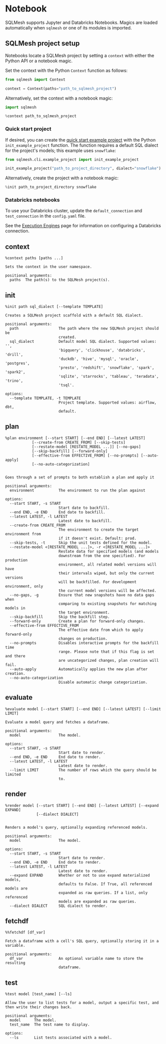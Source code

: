 # Notebook

SQLMesh supports Jupyter and Databricks Notebooks. Magics are loaded automatically when `sqlmesh` or one of its modules is imported.

## SQLMesh project setup

Notebooks locate a SQLMesh project by setting a `context` with either the Python API or a notebook magic.

Set the context with the Python `Context` function as follows:

```python
from sqlmesh import Context

context = Context(paths="path_to_sqlmesh_project")
```

Alternatively, set the context with a notebook magic:

``` python
import sqlmesh

%context path_to_sqlmesh_project
```

### Quick start project

If desired, you can create the [quick start example project](../quick_start.md) with the Python `init_example_project` function. The function requires a default SQL dialect for the project's models; this example uses `snowflake`:

```python
from sqlmesh.cli.example_project import init_example_project

init_example_project("path_to_project_directory", dialect="snowflake")
```

Alternatively, create the project with a notebook magic:

```python
%init path_to_project_directory snowflake
```

### Databricks notebooks
To use your Databricks cluster, update the `default_connection` and `test_connection` in the `config.yaml` file. 

See the [Execution Engines](../integrations/engines.md#databricks) page for information on configuring a Databricks connection.

## context
```
%context paths [paths ...]

Sets the context in the user namespace.

positional arguments:
  paths  The path(s) to the SQLMesh project(s).
```

## init
```
%init path sql_dialect [--template TEMPLATE] 

Creates a SQLMesh project scaffold with a default SQL dialect.

positional arguments:
  path                  The path where the new SQLMesh project should be
                        created.
  sql_dialect           Default model SQL dialect. Supported values: '',
                        'bigquery', 'clickhouse', 'databricks', 'drill',
                        'duckdb', 'hive', 'mysql', 'oracle', 'postgres',
                        'presto', 'redshift', 'snowflake', 'spark', 'spark2',
                        'sqlite', 'starrocks', 'tableau', 'teradata', 'trino',
                        'tsql'.

options:
  --template TEMPLATE, -t TEMPLATE
                        Project template. Supported values: airflow, dbt,
                        default.
```

## plan
```
%plan environment [--start START] [--end END] [--latest LATEST]
            [--create-from CREATE_FROM] [--skip-tests]
            [--restate-model [RESTATE_MODEL ...]] [--no-gaps]
            [--skip-backfill] [--forward-only]
            [--effective-from EFFECTIVE_FROM] [--no-prompts] [--auto-apply]
            [--no-auto-categorization]
            

Goes through a set of prompts to both establish a plan and apply it

positional arguments:
  environment           The environment to run the plan against

options:
  --start START, -s START
                        Start date to backfill.
  --end END, -e END     End date to backfill.
  --latest LATEST, -l LATEST
                        Latest date to backfill.
  --create-from CREATE_FROM
                        The environment to create the target environment from
                        if it doesn't exist. Default: prod.
  --skip-tests, -t      Skip the unit tests defined for the model.
  --restate-model <[RESTATE_MODEL ...]>, -r <[RESTATE_MODEL ...]>
                        Restate data for specified models (and models
                        downstream from the one specified). For production
                        environment, all related model versions will have
                        their intervals wiped, but only the current versions
                        will be backfilled. For development environment, only
                        the current model versions will be affected.
  --no-gaps, -g         Ensure that new snapshots have no data gaps when
                        comparing to existing snapshots for matching models in
                        the target environment.
  --skip-backfill       Skip the backfill step.
  --forward-only        Create a plan for forward-only changes.
  --effective-from EFFECTIVE_FROM
                        The effective date from which to apply forward-only
                        changes on production.
  --no-prompts          Disables interactive prompts for the backfill time
                        range. Please note that if this flag is set and there
                        are uncategorized changes, plan creation will fail.
  --auto-apply          Automatically applies the new plan after creation.
  --no-auto-categorization
                        Disable automatic change categorization.
```

## evaluate
```
%evaluate model [--start START] [--end END] [--latest LATEST] [--limit LIMIT]
                
Evaluate a model query and fetches a dataframe.

positional arguments:
  model                 The model.

options:
  --start START, -s START
                        Start date to render.
  --end END, -e END     End date to render.
  --latest LATEST, -l LATEST
                        Latest date to render.
  --limit LIMIT         The number of rows which the query should be limited
                        to.
```

## render
```
%render model [--start START] [--end END] [--latest LATEST] [--expand EXPAND]
              [--dialect DIALECT]
              

Renders a model's query, optionally expanding referenced models.

positional arguments:
  model                 The model.

options:
  --start START, -s START
                        Start date to render.
  --end END, -e END     End date to render.
  --latest LATEST, -l LATEST
                        Latest date to render.
  --expand EXPAND       Whether or not to use expand materialized models,
                        defaults to False. If True, all referenced models are
                        expanded as raw queries. If a list, only referenced
                        models are expanded as raw queries.
  --dialect DIALECT     SQL dialect to render.
```

## fetchdf
```
%%fetchdf [df_var]

Fetch a dataframe with a cell's SQL query, optionally storing it in a variable.

positional arguments:
  df_var                An optional variable name to store the resulting 
                        dataframe.
```

## test
```
%test model [test_name] [--ls]

Allow the user to list tests for a model, output a specific test, and
then write their changes back.

positional arguments:
  model      The model.
  test_name  The test name to display.

options:
  --ls       List tests associated with a model.
```
